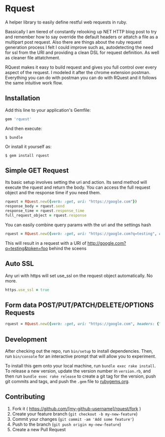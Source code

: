 # Rquest

A helper library to easily define restful web requests in ruby.

Bassically I am tiered of constantly relooking up NET HTTP blog post to try and remember how to say override the default headers or attatch a file as a multipart post request. Also there are things about the ruby request generation process I felt I could improve such as, autodetecting the need for ssl from the URI and providing a clean DSL for request definition. As well as cleaner file attatchment.

RQuest makes it easy to build request and gives you full control over every aspect of the request. I modeled it after the chrome extension postman. Everything you can do with postman you can do with RQuest and it follows the same intuitive work flow.

## Installation

Add this line to your application's Gemfile:

```ruby
gem 'rquest'
```

And then execute:

    $ bundle

Or install it yourself as:

    $ gem install rquest

## Simple GET Request

Its basic setup involves setting the uri and action. Its send method will execute the rquest and return the body. You can access the full request object and the response time if you need them.

```ruby
rquest = RQuest.new({verb: :get, uri: "https://google.com"})
response_body = rquest.send
response_time = rquest.response_time
full_request_object = rquest.response
```

You can easily combine query params with the uri and the settings hash

```ruby
rquest = RQuest.new({verb: :get, uri: "https://google.com?q=testing", q_params: {token: "foo"}})
```

This will result in a request with a URI of http://google.com?q=testing&token=foo behind the sceens

## Auto SSL
Any uri with https will set use_ssl on the request object automatically. No more.

```ruby
https.use_ssl = true
```

## Form data POST/PUT/PATCH/DELETE/OPTIONS Requests

```ruby
rquest = RQuest.new({verb: :get, uri: "https://google.com", headers: {"User-Agent" => "A Freaking Spaceship"} })
```


## Development

After checking out the repo, run `bin/setup` to install dependencies. Then, run `bin/console` for an interactive prompt that will allow you to experiment.

To install this gem onto your local machine, run `bundle exec rake install`. To release a new version, update the version number in `version.rb`, and then run `bundle exec rake release` to create a git tag for the version, push git commits and tags, and push the `.gem` file to [rubygems.org](https://rubygems.org).

## Contributing

1. Fork it ( https://github.com/[my-github-username]/rquest/fork )
2. Create your feature branch (`git checkout -b my-new-feature`)
3. Commit your changes (`git commit -am 'Add some feature'`)
4. Push to the branch (`git push origin my-new-feature`)
5. Create a new Pull Request
